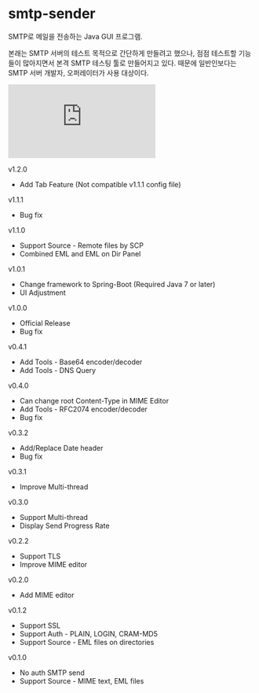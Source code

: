 smtp-sender
===========

SMTP로 메일을 전송하는 Java GUI 프로그램.

본래는 SMTP 서버의 테스트 목적으로 간단하게 만들려고 했으나, 점점 테스트할 기능들이 많아지면서 본격 SMTP 테스팅 툴로 만들어지고 있다. 때문에 일반인보다는 SMTP 서버 개발자, 오퍼레이터가 사용 대상이다.

![smtp-sender v1.2.0](http://www.inter6.com/lib/exe/fetch.php?media=mail:smtp:smtp-sender_v1.2.0.png)

v1.2.0
- Add Tab Feature (Not compatible v1.1.1 config file)

v1.1.1
- Bug fix

v1.1.0
- Support Source - Remote files by SCP
- Combined EML and EML on Dir Panel

v1.0.1
- Change framework to Spring-Boot (Required Java 7 or later)
- UI Adjustment

v1.0.0
- Official Release
- Bug fix

v0.4.1
- Add Tools - Base64 encoder/decoder
- Add Tools - DNS Query

v0.4.0
- Can change root Content-Type in MIME Editor
- Add Tools - RFC2074 encoder/decoder
- Bug fix

v0.3.2
- Add/Replace Date header
- Bug fix

v0.3.1
- Improve Multi-thread

v0.3.0
- Support Multi-thread
- Display Send Progress Rate

v0.2.2
- Support TLS
- Improve MIME editor

v0.2.0
- Add MIME editor

v0.1.2
- Support SSL
- Support Auth - PLAIN, LOGIN, CRAM-MD5
- Support Source - EML files on directories

v0.1.0
- No auth SMTP send
- Support Source - MIME text, EML files
